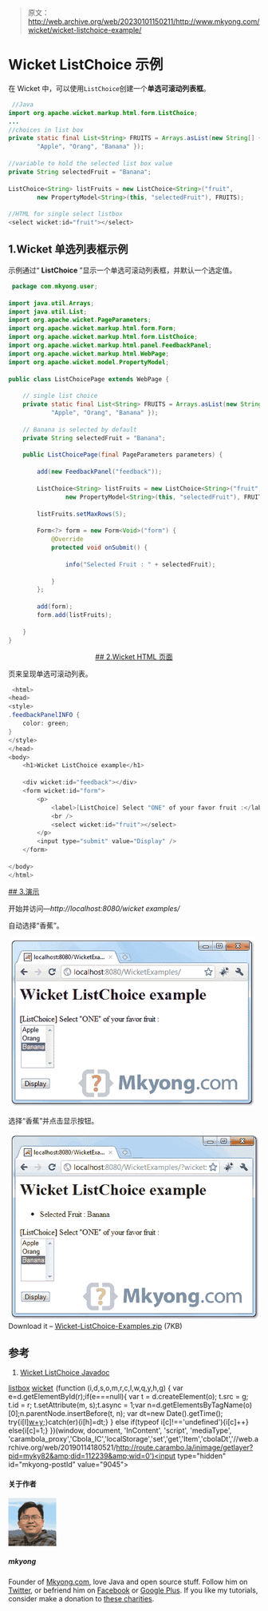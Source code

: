 > 原文：<http://web.archive.org/web/20230101150211/http://www.mkyong.com/wicket/wicket-listchoice-example/>

# Wicket ListChoice 示例

在 Wicket 中，可以使用`ListChoice`创建一个**单选可滚动列表框**。

```java
 //Java 
import org.apache.wicket.markup.html.form.ListChoice;
...
//choices in list box
private static final List<String> FRUITS = Arrays.asList(new String[] {
		"Apple", "Orang", "Banana" });

//variable to hold the selected list box value
private String selectedFruit = "Banana";

ListChoice<String> listFruits = new ListChoice<String>("fruit",
		new PropertyModel<String>(this, "selectedFruit"), FRUITS);

//HTML for single select listbox
<select wicket:id="fruit"></select> 
```

## 1.Wicket 单选列表框示例

示例通过“ **ListChoice** ”显示一个单选可滚动列表框，并默认一个选定值。

```java
 package com.mkyong.user;

import java.util.Arrays;
import java.util.List;
import org.apache.wicket.PageParameters;
import org.apache.wicket.markup.html.form.Form;
import org.apache.wicket.markup.html.form.ListChoice;
import org.apache.wicket.markup.html.panel.FeedbackPanel;
import org.apache.wicket.markup.html.WebPage;
import org.apache.wicket.model.PropertyModel;

public class ListChoicePage extends WebPage {

	// single list choice
	private static final List<String> FRUITS = Arrays.asList(new String[] {
			"Apple", "Orang", "Banana" });

	// Banana is selected by default
	private String selectedFruit = "Banana";

	public ListChoicePage(final PageParameters parameters) {

		add(new FeedbackPanel("feedback"));

		ListChoice<String> listFruits = new ListChoice<String>("fruit",
				new PropertyModel<String>(this, "selectedFruit"), FRUITS);

		listFruits.setMaxRows(5);

		Form<?> form = new Form<Void>("form") {
			@Override
			protected void onSubmit() {

				info("Selected Fruit : " + selectedFruit);

			}
		};

		add(form);
		form.add(listFruits);

	}
} 
```

 <ins class="adsbygoogle" style="display:block; text-align:center;" data-ad-format="fluid" data-ad-layout="in-article" data-ad-client="ca-pub-2836379775501347" data-ad-slot="6894224149">## 2.Wicket HTML 页面

页来呈现单选可滚动列表。

```java
 <html>
<head>
<style>
.feedbackPanelINFO {
	color: green;
}
</style>
</head>
<body>
	<h1>Wicket ListChoice example</h1>

	<div wicket:id="feedback"></div>
	<form wicket:id="form">
		<p>
			<label>[ListChoice] Select "ONE" of your favor fruit :</label> 
			<br />
			<select wicket:id="fruit"></select>
		</p>
		<input type="submit" value="Display" />
	</form>

</body>
</html> 
```

 <ins class="adsbygoogle" style="display:block" data-ad-client="ca-pub-2836379775501347" data-ad-slot="8821506761" data-ad-format="auto" data-ad-region="mkyongregion">## 3.演示

开始并访问—*http://localhost:8080/wicket examples/*

自动选择“香蕉”。

![wicket listbox](img/3e56975ac197e189fa64e590d0939cd0.png "wicket-listchoice-example1")

选择“香蕉”并点击显示按钮。

![wicket listbox](img/fd8c373f0a65e10f9e31c546b11c5173.png "wicket-listchoice-example2")Download it – [Wicket-ListChoice-Examples.zip](http://web.archive.org/web/20190114180521/http://www.mkyong.com/wp-content/uploads/2011/05/Wicket-ListChoice-Examples.zip) (7KB)

## 参考

1.  [Wicket ListChoice Javadoc](http://web.archive.org/web/20190114180521/http://wicket.apache.org/apidocs/1.4/org/apache/wicket/markup/html/form/ListChoice.html)

[listbox](http://web.archive.org/web/20190114180521/http://www.mkyong.com/tag/listbox/) [wicket](http://web.archive.org/web/20190114180521/http://www.mkyong.com/tag/wicket/)</ins></ins>![](img/3e33ae3b0d560b3cbcb442dfa4cdd559.png) (function (i,d,s,o,m,r,c,l,w,q,y,h,g) { var e=d.getElementById(r);if(e===null){ var t = d.createElement(o); t.src = g; t.id = r; t.setAttribute(m, s);t.async = 1;var n=d.getElementsByTagName(o)[0];n.parentNode.insertBefore(t, n); var dt=new Date().getTime(); try{i[l][w+y](h,i[l][q+y](h)+'&amp;'+dt);}catch(er){i[h]=dt;} } else if(typeof i[c]!=='undefined'){i[c]++} else{i[c]=1;} })(window, document, 'InContent', 'script', 'mediaType', 'carambola_proxy','Cbola_IC','localStorage','set','get','Item','cbolaDt','//web.archive.org/web/20190114180521/http://route.carambo.la/inimage/getlayer?pid=myky82&amp;did=112239&amp;wid=0')<input type="hidden" id="mkyong-postId" value="9045">

#### 关于作者

![author image](img/26934f2221b1e48899bac32f377721bc.png)

##### mkyong

Founder of [Mkyong.com](http://web.archive.org/web/20190114180521/http://mkyong.com/), love Java and open source stuff. Follow him on [Twitter](http://web.archive.org/web/20190114180521/https://twitter.com/mkyong), or befriend him on [Facebook](http://web.archive.org/web/20190114180521/http://www.facebook.com/java.tutorial) or [Google Plus](http://web.archive.org/web/20190114180521/https://plus.google.com/110948163568945735692?rel=author). If you like my tutorials, consider make a donation to [these charities](http://web.archive.org/web/20190114180521/http://www.mkyong.com/blog/donate-to-charity/).